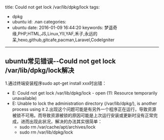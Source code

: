 title: Could not get lock /var/lib/dpkg/lock
tags:
  - dpkg
  - ubuntu
id: .nan
categories:
  - ubuntu
date: 2016-01-09 16:44:20
keywords: 梦遥奇缘,PHP,HTML,JS,Linux,YII,YAF,禾子,永远的呆,hexo,github,gitcafe,pacman,Laravel,CodeIgniter
---
## ubuntu常见错误--Could not get lock /var/lib/dpkg/lock解决
1.通过终端安装程序sudo apt-get install xxx时出错：
+ E: Could not get lock /var/lib/dpkg/lock - open (11: Resource temporarily unavailable)
+ E: Unable to lock the administration directory (/var/lib/dpkg/), is another process using it
2.出现这个问题可能是有另外一个程序正在运行，导致资源被锁不可用。而导致资源被锁的原因可能是上次运行安装或更新时没有正常完成，进而出现此状况，解决的办法其实很简单：
	+ sudo rm /var/cache/apt/archives/lock
	+ sudo rm /var/lib/dpkg/lock